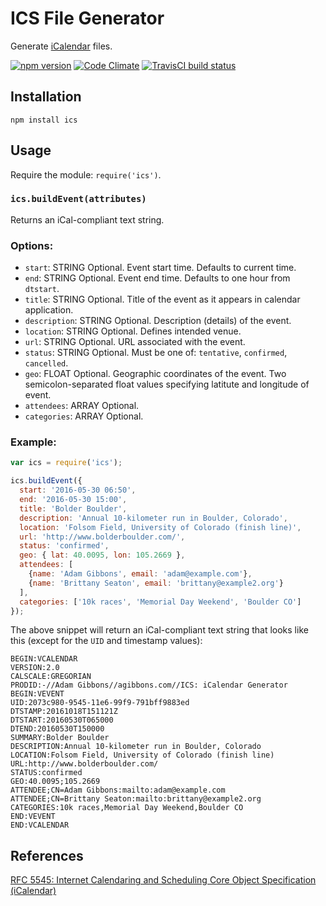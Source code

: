 ICS File Generator
==================

Generate [iCalendar](http://tools.ietf.org/html/rfc5545) files.

[![npm version](https://badge.fury.io/js/ics.svg)](http://badge.fury.io/js/ics)
[![Code Climate](https://codeclimate.com/github/adamgibbons/ics/badges/gpa.svg)](https://codeclimate.com/github/adamgibbons/ics)
[![TravisCI build status](https://travis-ci.org/adamgibbons/ics.svg?branch=master)](https://travis-ci.org/adamgibbons/ics.svg?branch=master)

## Installation

`npm install ics`

## Usage

Require the module: `require('ics')`.

### `ics.buildEvent(attributes)`

Returns an iCal-compliant text string.

### Options:
- `start`: STRING Optional. Event start time. Defaults to current time.
- `end`: STRING Optional. Event end time. Defaults to one hour from `dtstart`.
- `title`: STRING Optional. Title of the event as it appears in calendar application.
- `description`: STRING Optional. Description (details) of the event.
- `location`: STRING Optional. Defines intended venue.
- `url`: STRING Optional. URL associated with the event.
- `status`: STRING Optional. Must be one of: `tentative`, `confirmed`, `cancelled`.
- `geo`: FLOAT Optional. Geographic coordinates of the event. Two semicolon-separated float values specifying latitute and longitude of event.
- `attendees`: ARRAY Optional.
- `categories`: ARRAY Optional.


### Example:

```javascript
var ics = require('ics');

ics.buildEvent({
  start: '2016-05-30 06:50',
  end: '2016-05-30 15:00',
  title: 'Bolder Boulder',
  description: 'Annual 10-kilometer run in Boulder, Colorado',
  location: 'Folsom Field, University of Colorado (finish line)',
  url: 'http://www.bolderboulder.com/',
  status: 'confirmed',
  geo: { lat: 40.0095, lon: 105.2669 },
  attendees: [
    {name: 'Adam Gibbons', email: 'adam@example.com'},
    {name: 'Brittany Seaton', email: 'brittany@example2.org'}
  ],
  categories: ['10k races', 'Memorial Day Weekend', 'Boulder CO']
});

```

The above snippet will return an iCal-compliant text string that looks like this (except for the `UID` and timestamp values):

```
BEGIN:VCALENDAR
VERSION:2.0
CALSCALE:GREGORIAN
PRODID:-//Adam Gibbons//agibbons.com//ICS: iCalendar Generator
BEGIN:VEVENT
UID:2073c980-9545-11e6-99f9-791bff9883ed
DTSTAMP:20161018T151121Z
DTSTART:20160530T065000
DTEND:20160530T150000
SUMMARY:Bolder Boulder
DESCRIPTION:Annual 10-kilometer run in Boulder, Colorado
LOCATION:Folsom Field, University of Colorado (finish line)
URL:http://www.bolderboulder.com/
STATUS:confirmed
GEO:40.0095;105.2669
ATTENDEE;CN=Adam Gibbons:mailto:adam@example.com
ATTENDEE;CN=Brittany Seaton:mailto:brittany@example2.org
CATEGORIES:10k races,Memorial Day Weekend,Boulder CO
END:VEVENT
END:VCALENDAR

```

## References

[RFC 5545: Internet Calendaring and Scheduling Core Object Specification (iCalendar)](http://tools.ietf.org/html/rfc5545)